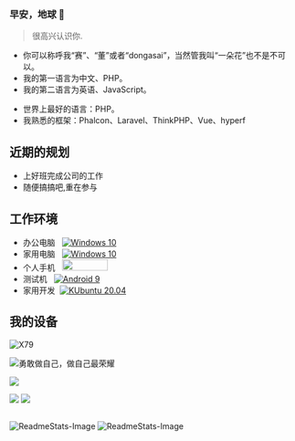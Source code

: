 ###  早安，地球 👋
> 很高兴认识你.
- 你可以称呼我“赛”、“董”或者“dongasai”，当然管我叫“一朵花”也不是不可以。 
- 我的第一语言为中文、PHP。
- 我的第二语言为英语、JavaScript。
<!--
我的英语比我的js还烂。
-->
- 世界上最好的语言：PHP。
- 我熟悉的框架：Phalcon、Laravel、ThinkPHP、Vue、hyperf
## 近期的规划
- 上好班完成公司的工作
- 随便搞搞吧,重在参与

## 工作环境
* 办公电脑 &nbsp;
[![Windows 10](https://img.shields.io/badge/Windows%2010-00adef?style=flat-square&logo=windows&logoColor=ffffff)](https://www.microsoft.com/en-us/windows/windows-10)
* 家用电脑 &nbsp; 
[![Windows 10](https://img.shields.io/badge/Windows%2010-00adef?style=flat-square&logo=windows&logoColor=ffffff)](https://www.microsoft.com/en-us/windows/windows-10)
* 个人手机 &nbsp; <img src="https://www.harmonyos.com/resource/image/release2/home/harmonyOS_logo.png" width="80px" height="20px">
* 测试机 &nbsp; [![Android 9](https://img.shields.io/badge/Android%209-3ddc84?style=flat-square&logo=android&logoColor=ffffff)](https://www.android.com/android-9/)
* 家用开发 &nbsp;[![KUbuntu 20.04](https://img.shields.io/badge/KUbuntu%2020.04-00adef?style=flat-square&logo=kubuntu&logoColor=white)]([https://www.microsoft.com/en-us/windows/windows-10](https://kubuntu.org/))  
  
## 我的设备

![X79](https://img.shields.io/badge/X79-E5--2696%20V2-red)


![勇敢做自己，做自己最荣耀](https://shields.io/badge/honor-v30-green?logo=huawei)


![](https://shields.io/badge/cherry-G80--3800-green?logo=cherry)

![](https://shields.io/badge/LG-G8X-green?logo=lg)
![](https://shields.io/badge/wooking)

##

![ReadmeStats-Image](https://github-readme-stats.vercel.app/api/top-langs/?username=dongasai&layout=compact)
![ReadmeStats-Image](https://github-readme-stats.vercel.app/api?username=dongasai&show_icons=true&bg_color=ffffff)


<!--
**dongasai/dongasai** is a ✨ _special_ ✨ repository because its `README.md` (this file) appears on your GitHub profile.

Here are some ideas to get you started:

- 🔭 I’m currently working on ...
- 🌱 I’m currently learning ...
- 👯 I’m looking to collaborate on ...
- 🤔 I’m looking for help with ...
- 💬 Ask me about ...
- 📫 How to reach me: ...
- 😄 Pronouns: ...
- ⚡ Fun fact: ...
-->
